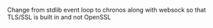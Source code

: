 Change from stdlib event loop to chronos along with websock so that TLS/SSL  is built in and not OpenSSL
